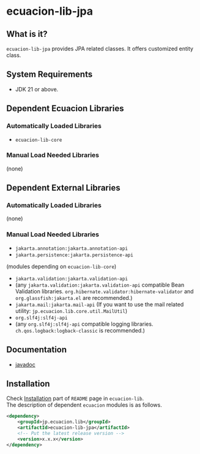 # ecuacion-lib-jpa

## What is it?

`ecuacion-lib-jpa` provides JPA related classes.
It offers customized entity class.

## System Requirements

- JDK 21 or above.

## Dependent Ecuacion Libraries

### Automatically Loaded Libraries

- `ecuacion-lib-core`

### Manual Load Needed Libraries

(none)

## Dependent External Libraries

### Automatically Loaded Libraries

(none)

### Manual Load Needed Libraries

- `jakarta.annotation:jakarta.annotation-api`
- `jakarta.persistence:jakarta.persistence-api`

(modules depending on `ecuacion-lib-core`)
- `jakarta.validation:jakarta.validation-api`
- (any `jakarta.validation:jakarta.validation-api` compatible Bean Validation libraries. `org.hibernate.validator:hibernate-validator` and `org.glassfish:jakarta.el` are recommended.)
- `jakarta.mail:jakarta.mail-api` (If you want to use the mail related utility: `jp.ecuacion.lib.core.util.MailUtil`)
- `org.slf4j:slf4j-api`
- (any `org.slf4j:slf4j-api` compatible logging libraries. `ch.qos.logback:logback-classic` is recommended.)

## Documentation

- [javadoc](https://javadoc.ecuacion.jp/apidocs/ecuacion-lib-jpa/)

## Installation

Check [Installation](https://github.com/ecuacion-jp/ecuacion-lib) part of `README` page in `ecuacion-lib`.  
The description of dependent `ecuacion` modules is as follows.

```xml
<dependency>
    <groupId>jp.ecuacion.lib</groupId>
    <artifactId>ecuacion-lib-jpa</artifactId>
    <!-- Put the latest release version -->
    <version>x.x.x</version>
</dependency>
```
